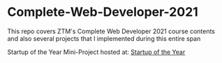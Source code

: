 # Complete-Web-Developer-2021
This repo covers ZTM's Complete Web Developer 2021 course contents and also several projects that I implemented during this entire span


Startup of the Year Mini-Project hosted at: [Startup of the Year](https://rohit5551998.github.io/Complete-Web-Developer-2021/Startup%20of%20the%20Year%20Project/)

